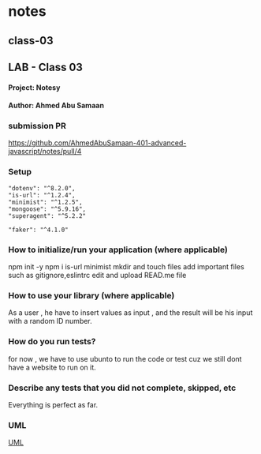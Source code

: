 # notes
## class-03

## LAB - Class 03
#### Project: Notesy
#### Author: Ahmed Abu Samaan

### submission PR
https://github.com/AhmedAbuSamaan-401-advanced-javascript/notes/pull/4

### Setup
    "dotenv": "^8.2.0",
    "is-url": "^1.2.4",
    "minimist": "^1.2.5",
    "mongoose": "^5.9.16",
    "superagent": "^5.2.2"

    "faker": "^4.1.0"

### How to initialize/run your application (where applicable)
npm init -y 
npm i is-url minimist
mkdir and touch files 
add important files such as gitignore,eslintrc
edit and upload READ.me file

### How to use your library (where applicable)
As a user , he have to insert values as input , and the result will be his input with a random ID number. 

### How do you run tests?
for now , we have to use ubunto to run the code or test cuz we still dont have a website to run on it.

### Describe any tests that you did not complete, skipped, etc
Everything is perfect as far.

### UML
[UML](UML1.png)
